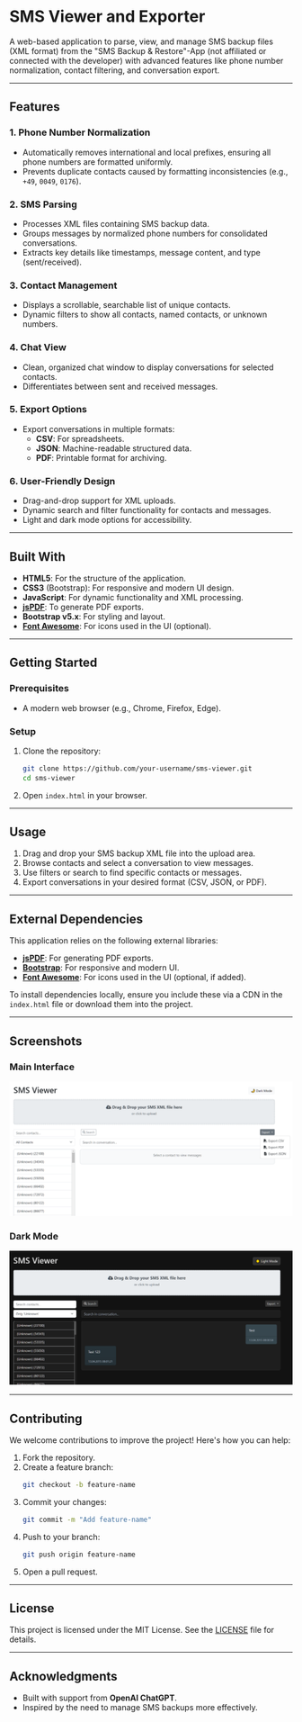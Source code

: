 # **SMS Viewer and Exporter**

A web-based application to parse, view, and manage SMS backup files (XML format) from the "SMS Backup & Restore"-App (not affiliated or connected with the developer) with advanced features like phone number normalization, contact filtering, and conversation export.

---

## **Features**

### **1. Phone Number Normalization**
- Automatically removes international and local prefixes, ensuring all phone numbers are formatted uniformly.
- Prevents duplicate contacts caused by formatting inconsistencies (e.g., `+49`, `0049`, `0176`).

### **2. SMS Parsing**
- Processes XML files containing SMS backup data.
- Groups messages by normalized phone numbers for consolidated conversations.
- Extracts key details like timestamps, message content, and type (sent/received).

### **3. Contact Management**
- Displays a scrollable, searchable list of unique contacts.
- Dynamic filters to show all contacts, named contacts, or unknown numbers.

### **4. Chat View**
- Clean, organized chat window to display conversations for selected contacts.
- Differentiates between sent and received messages.

### **5. Export Options**
- Export conversations in multiple formats:
  - **CSV**: For spreadsheets.
  - **JSON**: Machine-readable structured data.
  - **PDF**: Printable format for archiving.

### **6. User-Friendly Design**
- Drag-and-drop support for XML uploads.
- Dynamic search and filter functionality for contacts and messages.
- Light and dark mode options for accessibility.

---

## **Built With**

- **HTML5**: For the structure of the application.
- **CSS3** (Bootstrap): For responsive and modern UI design.
- **JavaScript**: For dynamic functionality and XML processing.
- **[jsPDF](https://github.com/parallax/jsPDF)**: To generate PDF exports.
- **Bootstrap v5.x**: For styling and layout.
- **[Font Awesome](https://fontawesome.com/)**: For icons used in the UI (optional).

---

## **Getting Started**

### **Prerequisites**
- A modern web browser (e.g., Chrome, Firefox, Edge).

### **Setup**
1. Clone the repository:
   ```bash
   git clone https://github.com/your-username/sms-viewer.git
   cd sms-viewer
   ```
2. Open `index.html` in your browser.

---

## **Usage**

1. Drag and drop your SMS backup XML file into the upload area.
2. Browse contacts and select a conversation to view messages.
3. Use filters or search to find specific contacts or messages.
4. Export conversations in your desired format (CSV, JSON, or PDF).

---

## **External Dependencies**

This application relies on the following external libraries:
- **[jsPDF](https://github.com/parallax/jsPDF)**: For generating PDF exports.
- **[Bootstrap](https://getbootstrap.com/)**: For responsive and modern UI.
- **[Font Awesome](https://fontawesome.com/)**: For icons used in the UI (optional, if added).

To install dependencies locally, ensure you include these via a CDN in the `index.html` file or download them into the project.

---

## **Screenshots**

### **Main Interface**
![Feature Screenshot](images/webapplication_with_loaded_xml_file.png "Main Interface Light mode")

### **Dark Mode**
![Feature Screenshot](images/webapplication_with_loaded_xml_file_dark_mode.png "Main Interface Dark mode")

---

## **Contributing**

We welcome contributions to improve the project! Here's how you can help:
1. Fork the repository.
2. Create a feature branch:
   ```bash
   git checkout -b feature-name
   ```
3. Commit your changes:
   ```bash
   git commit -m "Add feature-name"
   ```
4. Push to your branch:
   ```bash
   git push origin feature-name
   ```
5. Open a pull request.

---

## **License**

This project is licensed under the MIT License. See the [LICENSE](LICENSE) file for details.

---

## **Acknowledgments**

- Built with support from **OpenAI ChatGPT**.
- Inspired by the need to manage SMS backups more effectively.